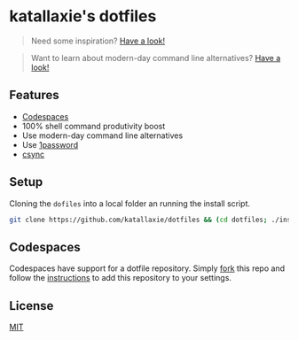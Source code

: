 # katallaxie's dotfiles

> Need some inspiration? [Have a look!](https://github.com/webpro/awesome-dotfiles)

> Want to learn about modern-day command line alternatives? [Have a look!](https://dev.to/lissy93/cli-tools-you-cant-live-without-57f6)

## Features

* [Codespaces](https://github.com/features/codespaces)
* 100% shell command produtivity boost
* Use modern-day command line alternatives
* Use [1password](https://1password.com)
* [csync](https://github.com/katallaxie/csync)

## Setup

Cloning the `dofiles` into a local folder an running the install script.

```bash
git clone https://github.com/katallaxie/dotfiles && (cd dotfiles; ./install)
```

## Codespaces

Codespaces have support for a dotfile repository. Simply [fork](https://docs.github.com/en/get-started/quickstart/fork-a-repo) this repo and follow the [instructions](https://docs.github.com/en/codespaces/customizing-your-codespace/personalizing-codespaces-for-your-account#dotfiles) to add this repository to your settings.

## License

[MIT](/LICENSE)
